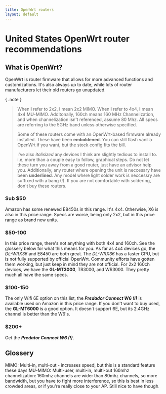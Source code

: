 ```yaml
---
title: OpenWrt routers
layout: default
---
```

# United States OpenWrt router recommendations

## What is OpenWrt?
OpenWrt is router firmware that allows for more advanced functions and customizations. It's also always up to date, while lots of router manufacturers let their old routers go unupdated.

{ .note }
> When I refer to 2x2, I mean 2x2 MIMO. When I refer to 4x4, I mean 4x4 MU-MIMO. Additonally, 160ch means 160 MHz Channelization, and when channelization isn't referenced, assume 80 Mhz. All specs are referring to the 5GHz band unless otherwise specified.
> 
> Some of these routers come with an OpenWrt-based firmware already installed. These have been **emboldened**. You can still flash vanilla OpenWrt if you want, but the stock config fits the bill.
> 
> I've also *italisized* any devices I think are slightly tedious to install to. i.e, more than a couple easy to follow, graphical steps. Do not let these turn you away from a good router, just have an advisor help you. Additionally, any router where opening the unit is neccesary have been __underlined__. Any model where light solder work is neccessry are suffixed with a bang (!). If you are not comfortable with soldering, don't buy these routers.

### Sub $50
Amazon has some renewed E8450s in this range. It's 4x4. Otherwise, X6 is also in this price range. Specs are worse, being only 2x2, but in this price range as brand new units.

### $50-100
In this price range, there's not anything with both 4x4 and 160ch. See the glossery below for what this means for you. 
As far as 4x4 devices go, the *DL-WRX36* and E8450 are both great. The *DL-WRX36* has a faster CPU, but is not fully supported by official OpenWrt. Community efforts have gotten them working, but just keep in mind they are not official.
For 2x2 160ch devices, we have the **GL-MT3000**, TR3000, and WR3000. They pretty much all have the same specs.

### $100-150
The only Wifi 6E option on this list, the __*Predador Connect W6 (!)*__ is available used on Amazon in this price range. If you don't want to buy used, the **GL-MT6000** is a good option. It doesn't support 6E, but its 2.4GHz channel is better than the W6's.

### $200+
Get the __*Predator Connect W6 (!)*__.

## Glossery
MIMO: Multi-in, multi-out - increases speed, but this is a standard feature these days
MU-MIMO: Multi-user, multi-in, multi-out
160mhz channelization: 160mhz channels are wider than 80mhz channels, so more bandwidth, but you have to fight more interference, so this is best in less crowded areas, or if you're really close to your AP. Still nice to have though.